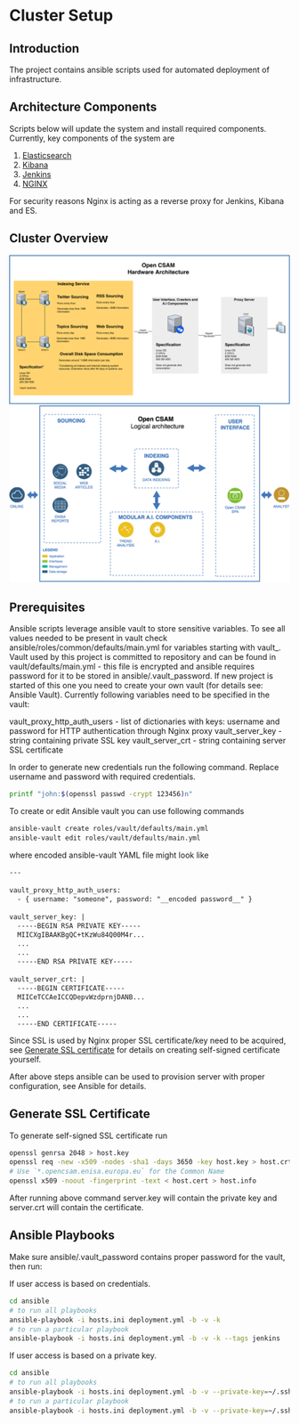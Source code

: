 # Cluster Setup

## Introduction

The project contains ansible scripts used for automated deployment of infrastructure.

## Architecture Components

Scripts below will update the system and install required components. Currently, key components of the system are

1. [Elasticsearch](https://www.elastic.co/products/elasticsearch)
1. [Kibana](https://www.elastic.co/products/kibana)
1. [Jenkins](https://jenkins.io/)
1. [NGINX](https://www.nginx.com/)

For security reasons Nginx is acting as a reverse proxy for Jenkins, Kibana and ES.

## Cluster Overview

![Cluster Overview](./assets/architecture-infrastructure-prototype.png)
![Logical View](./assets/architecture-logical-prototype.png)


## Prerequisites

Ansible scripts leverage ansible vault to store sensitive variables. To see all values needed to be present in vault check ansible/roles/common/defaults/main.yml for variables starting with vault_. Vault used by this project is committed to repository and can be found in vault/defaults/main.yml - this file is encrypted and ansible requires password for it to be stored in ansible/.vault_password. If new project is started of this one you need to create your own vault (for details see: Ansible Vault). Currently following variables need to be specified in the vault:

vault_proxy_http_auth_users - list of dictionaries with keys: username and password for HTTP authentication through Nginx proxy
vault_server_key - string containing private SSL key
vault_server_crt - string containing server SSL certificate

In order to generate new credentials run the following command. Replace username and password with required credentials.

```sh
printf "john:$(openssl passwd -crypt 123456)n"
```

To create or edit Ansible vault you can use following commands

```sh
ansible-vault create roles/vault/defaults/main.yml
ansible-vault edit roles/vault/defaults/main.yml
```

where encoded ansible-vault YAML file might look like

```text
---

vault_proxy_http_auth_users:
  - { username: "someone", password: "__encoded password__" }

vault_server_key: |
  -----BEGIN RSA PRIVATE KEY-----
  MIICXgIBAAKBgQC+tKzWu84Q00M4r...
  ...
  ...
  -----END RSA PRIVATE KEY-----

vault_server_crt: |
  -----BEGIN CERTIFICATE-----
  MIICeTCCAeICCQDepvWzdprnjDANB...
  ...
  ...
  -----END CERTIFICATE-----
```

Since SSL is used by Nginx proper SSL certificate/key need to be acquired, see [Generate SSL certificate](#generate-ssl-certificate) for details on creating self-signed certificate yourself.

After above steps ansible can be used to provision server with proper configuration, see Ansible for details.

## Generate SSL Certificate

To generate self-signed SSL certificate run

```sh
openssl genrsa 2048 > host.key
openssl req -new -x509 -nodes -sha1 -days 3650 -key host.key > host.crt
# Use `*.opencsam.enisa.europa.eu` for the Common Name
openssl x509 -noout -fingerprint -text < host.cert > host.info
```

After running above command server.key will contain the private key and server.crt will contain the certificate.

## Ansible Playbooks

Make sure ansible/.vault_password contains proper password for the vault, then run:

If user access is based on credentials.

```sh
cd ansible
# to run all playbooks
ansible-playbook -i hosts.ini deployment.yml -b -v -k
# to run a particular playbook
ansible-playbook -i hosts.ini deployment.yml -b -v -k --tags jenkins
```

If user access is based on a private key.

```sh
cd ansible
# to run all playbooks
ansible-playbook -i hosts.ini deployment.yml -b -v --private-key=~/.ssh/opencsam_rsa
# to run a particular playbook
ansible-playbook -i hosts.ini deployment.yml -b -v --private-key=~/.ssh/opencsam_rsa --tags jenkins
```
